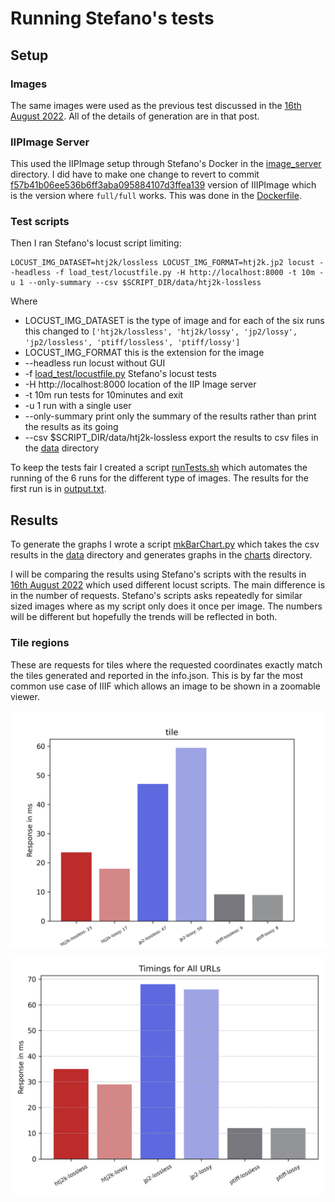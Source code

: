 # Running Stefano's tests

## Setup

### Images

The same images were used as the previous test discussed in the [16th August 2022](../2022-08-16.md). All of the details of generation are in that post.

### IIPImage Server

This used the IIPImage setup through Stefano's Docker in the [image_server](../../../image_server) directory. I did have to make one change to revert to commit [f57b41b06ee536b6ff3aba095884107d3ffea139](https://github.com/ruven/iipsrv/commit/f57b41b06ee536b6ff3aba095884107d3ffea139) version of IIIPImage which is the version where `full/full` works. This was done in the [Dockerfile](../../../image_server/Dockerfile).

### Test scripts

Then I ran Stefano's locust script limiting:

```
LOCUST_IMG_DATASET=htj2k/lossless LOCUST_IMG_FORMAT=htj2k.jp2 locust --headless -f load_test/locustfile.py -H http://localhost:8000 -t 10m -u 1 --only-summary --csv $SCRIPT_DIR/data/htj2k-lossless
```

Where
 * LOCUST_IMG_DATASET is the type of image and for each of the six runs this changed to `['htj2k/lossless', 'htj2k/lossy', 'jp2/lossy', 'jp2/lossless', 'ptiff/lossless', 'ptiff/lossy']`
 * LOCUST_IMG_FORMAT this is the extension for the image
 * --headless run locust without GUI
 * -f [load_test/locustfile.py](../../../load_test/locustfile.py) Stefano's locust tests 
 * -H http://localhost:8000 location of the IIP Image server
 * -t 10m run tests for 10minutes and exit
 * -u 1 run with a single user
 * --only-summary print only the summary of the results rather than print the results as its going
 * --csv $SCRIPT_DIR/data/htj2k-lossless export the results to csv files in the [data](data/) directory

To keep the tests fair I created a script [runTests.sh](runTest.sh) which automates the running of the 6 runs for the different type of images.  The results for the first run is in [output.txt](output.txt).

## Results

To generate the graphs I wrote a script [mkBarChart.py](mkBarChart.py) which takes the csv results in the [data](data/) directory and generates graphs in the [charts](charts/) directory.

I will be comparing the results using Stefano's scripts with the results in [16th August 2022](../2022-08-16.md) which used different locust scripts. The main difference is in the number of requests. Stefano's scripts asks repeatedly for similar sized images where as my script only does it once per image. The numbers will be different but hopefully the trends will be reflected in both. 


### Tile regions

These are requests for tiles where the requested coordinates exactly match the tiles generated and reported in the info.json. This is by far the most common use case of IIIF which allows an image to be shown in a zoomable viewer. 

![Stefano's script tile](charts/tile.png)
   
![Glen's tile test](../charts/all_urls.png)
